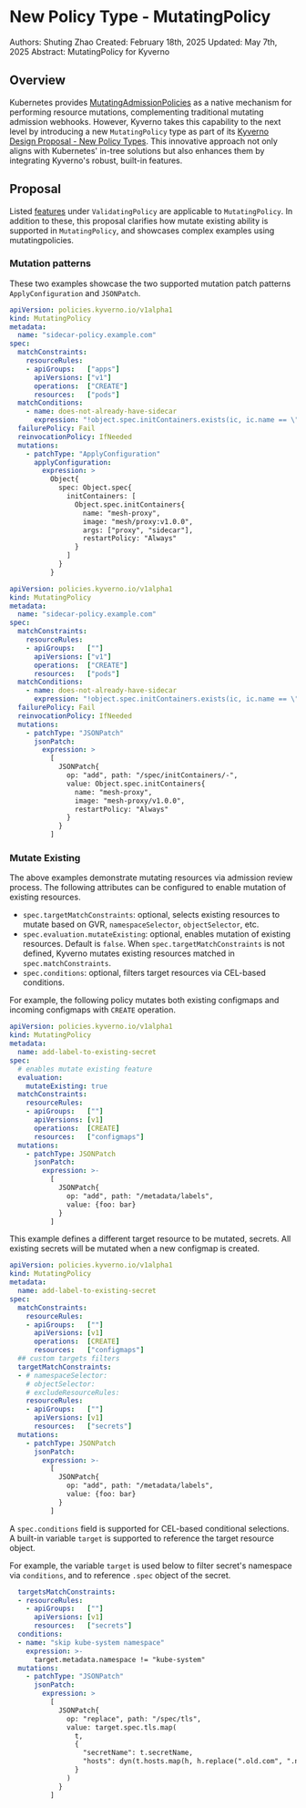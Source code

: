 # New Policy Type - MutatingPolicy

Authors: Shuting Zhao
Created: February 18th, 2025
Updated: May 7th, 2025
Abstract: MutatingPolicy for Kyverno

## Overview

Kubernetes provides [MutatingAdmissionPolicies](https://kubernetes.io/docs/reference/access-authn-authz/mutating-admission-policy/) as a native mechanism for performing resource mutations, complementing traditional mutating admission webhooks. However, Kyverno takes this capability to the next level by introducing a new `MutatingPolicy` type as part of its [Kyverno Design Proposal - New Policy Types](https://github.com/kyverno/KDP/pull/66). This innovative approach not only aligns with Kubernetes' in-tree solutions but also enhances them by integrating Kyverno's robust, built-in features.

## Proposal

Listed [features](https://github.com/kyverno/KDP/blob/5f3c816181bd3eee631d4c4a60224b045f9e512a/proposals/new_policy_types.md#validating-policy) under `ValidatingPolicy` are applicable to `MutatingPolicy`. In addition to these, this proposal clarifies how mutate existing ability is supported in `MutatingPolicy`, and showcases complex examples using mutatingpolicies.

### Mutation patterns

These two examples showcase the two supported mutation patch patterns `ApplyConfiguration` and `JSONPatch`.

```yaml
apiVersion: policies.kyverno.io/v1alpha1
kind: MutatingPolicy
metadata:
  name: "sidecar-policy.example.com"
spec:
  matchConstraints:
    resourceRules:
    - apiGroups:   ["apps"]
      apiVersions: ["v1"]
      operations:  ["CREATE"]
      resources:   ["pods"]
  matchConditions:
    - name: does-not-already-have-sidecar
      expression: "!object.spec.initContainers.exists(ic, ic.name == \"mesh-proxy\")"
  failurePolicy: Fail
  reinvocationPolicy: IfNeeded
  mutations:
    - patchType: "ApplyConfiguration"
      applyConfiguration:
        expression: >
          Object{
            spec: Object.spec{
              initContainers: [
                Object.spec.initContainers{
                  name: "mesh-proxy",
                  image: "mesh/proxy:v1.0.0",
                  args: ["proxy", "sidecar"],
                  restartPolicy: "Always"
                }
              ]
            }
          }          
```

```yaml
apiVersion: policies.kyverno.io/v1alpha1
kind: MutatingPolicy
metadata:
  name: "sidecar-policy.example.com"
spec:
  matchConstraints:
    resourceRules:
    - apiGroups:   [""]
      apiVersions: ["v1"]
      operations:  ["CREATE"]
      resources:   ["pods"]
  matchConditions:
    - name: does-not-already-have-sidecar
      expression: "!object.spec.initContainers.exists(ic, ic.name == \"mesh-proxy\")"
  failurePolicy: Fail
  reinvocationPolicy: IfNeeded
  mutations:
    - patchType: "JSONPatch"
      jsonPatch:
        expression: >
          [
            JSONPatch{
              op: "add", path: "/spec/initContainers/-",
              value: Object.spec.initContainers{
                name: "mesh-proxy",
                image: "mesh-proxy/v1.0.0",
                restartPolicy: "Always"
              }
            }
          ]          
```

### Mutate Existing

The above examples demonstrate mutating resources via admission review process. The following attributes can be configured to enable mutation of existing resources.

* `spec.targetMatchConstraints`: optional, selects existing resources to mutate based on GVR, `namespaceSelector`, `objectSelector`, etc.
* `spec.evaluation.mutateExisting`: optional, enables mutation of existing resources. Default is `false`. When `spec.targetMatchConstraints` is not defined, Kyverno mutates existing resources matched in `spec.matchConstraints`.
* `spec.conditions`: optional, filters target resources via CEL-based conditions.

For example, the following policy mutates both existing configmaps and incoming configmaps with `CREATE` operation.

```yaml
apiVersion: policies.kyverno.io/v1alpha1
kind: MutatingPolicy
metadata:
  name: add-label-to-existing-secret
spec:
  # enables mutate existing feature
  evaluation:
    mutateExisting: true
  matchConstraints:
    resourceRules:
    - apiGroups:   [""]
      apiVersions: [v1]
      operations:  [CREATE]
      resources:   ["configmaps"]
  mutations:
    - patchType: JSONPatch
      jsonPatch: 
        expression: >-
          [
            JSONPatch{
              op: "add", path: "/metadata/labels",
              value: {foo: bar}
            }
          ] 
```

This example defines a different target resource to be mutated, secrets. All existing secrets will be mutated when a new configmap is created.

```yaml
apiVersion: policies.kyverno.io/v1alpha1
kind: MutatingPolicy
metadata:
  name: add-label-to-existing-secret
spec:
  matchConstraints:
    resourceRules:
    - apiGroups:   [""]
      apiVersions: [v1]
      operations:  [CREATE]
      resources:   ["configmaps"]
  ## custom targets filters
  targetMatchConstraints:
  - # namespaceSelector:
    # objectSelector:
    # excludeResourceRules:
    resourceRules:
    - apiGroups:   [""]
      apiVersions: [v1]
      resources:   ["secrets"]
  mutations:
    - patchType: JSONPatch
      jsonPatch: 
        expression: >-
          [
            JSONPatch{
              op: "add", path: "/metadata/labels",
              value: {foo: bar}
            }
          ] 
```

A `spec.conditions` field is supported for CEL-based conditional selections. A built-in variable `target` is supported to reference the target resource object. 

For example, the variable `target` is used below to filter secret's namespace via `conditions`, and to reference `.spec` object of the secret.

```yaml
  targetsMatchConstraints:
  - resourceRules:
    - apiGroups:   [""]
      apiVersions: [v1]
      resources:   ["secrets"]
  conditions:
  - name: "skip kube-system namespace"
    expression: >-
      target.metadata.namespace != "kube-system"
  mutations:
    - patchType: "JSONPatch"
      jsonPatch:
        expression: >
          [
            JSONPatch{
              op: "replace", path: "/spec/tls",
              value: target.spec.tls.map(
                t, 
                {
                  "secretName": t.secretName, 
                  "hosts": dyn(t.hosts.map(h, h.replace(".old.com", ".new.com")))
                }
              )
            }
          ]
```